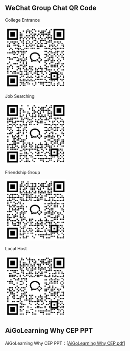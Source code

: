 
## WeChat Group Chat QR Code

College Entrance

<img style="width:200px" src="../assets/01.jpg" />

Job Searching

<img style="width:200px" src="../assets/02.jpg" />

Friendship Group

<img style="width:200px" src="../assets/03.jpg" />

Local Host

<img style="width:200px" src="../assets/04.jpg" />

## AiGoLearning Why CEP PPT

AiGoLearning Why CEP PPT：[[AiGoLearning Why CEP.pdf](https://drive.google.com/file/d/1tuqc-SuMF9cmna-rgjFpMRe32rpDDOle/view?usp=sharing)]
